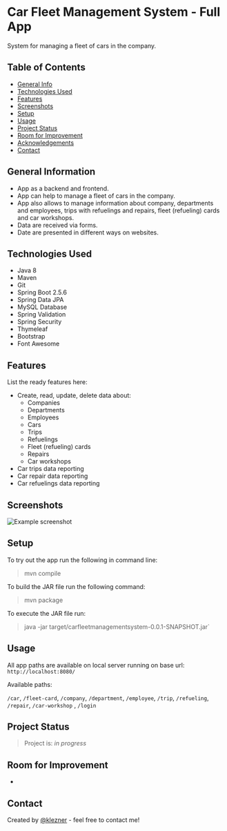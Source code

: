 # Car Fleet Management System - Full App

System for managing a fleet of cars in the company.

## Table of Contents

* [General Info](#general-information)
* [Technologies Used](#technologies-used)
* [Features](#features)
* [Screenshots](#screenshots)
* [Setup](#setup)
* [Usage](#usage)
* [Project Status](#project-status)
* [Room for Improvement](#room-for-improvement)
* [Acknowledgements](#acknowledgements)
* [Contact](#contact)

<!-- * [License](#license) -->

## General Information

- App as a backend and frontend.
- App can help to manage a fleet of cars in the company.
- App also allows to manage information about company, departments and employees, trips with refuelings and repairs,
  fleet (refueling) cards and car workshops.
- Data are received via forms.
- Date are presented in different ways on websites.

## Technologies Used

- Java 8
- Maven
- Git
- Spring Boot 2.5.6
- Spring Data JPA
- MySQL Database
- Spring Validation
- Spring Security
- Thymeleaf
- Bootstrap
- Font Awesome

## Features

List the ready features here:

- Create, read, update, delete data about:
  - Companies
  - Departments
  - Employees
  - Cars
  - Trips
  - Refuelings
  - Fleet (refueling) cards
  - Repairs
  - Car workshops
- Car trips data reporting
- Car repair data reporting
- Car refuelings data reporting

## Screenshots

![Example screenshot](./ccfms.png)

## Setup

To try out the app run the following in command line:
> mvn compile

To build the JAR file run the following command:
> mvn package

To execute the JAR file run:
> java -jar target/carfleetmanagementsystem-0.0.1-SNAPSHOT.jar`

## Usage

All app paths are available on local server running on base url:
`http://localhost:8080/`

Available paths:

`/car`, `/fleet-card`, `/company`, `/department`, `/employee`, `/trip`, `/refueling`, `/repair`, `/car-workshop`
, `/login`

[comment]: <> (with basic auth credentials:)

[comment]: <> (`U: admin/ P: admin1`)

## Project Status

> Project is: _in progress_

## Room for Improvement

-

## Contact

Created by [@klezner](https://github.com/klezner) - feel free to contact me!


<!-- Optional -->
<!-- ## License -->
<!-- This project is open source and available under the [... License](). -->

<!-- You don't have to include all sections - just the one's relevant to your project -->
